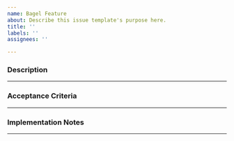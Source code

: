 ```yaml
---
name: Bagel Feature
about: Describe this issue template's purpose here.
title: ''
labels: ''
assignees: ''

---
```


### Description
---

### Acceptance Criteria
---


### Implementation Notes
---
